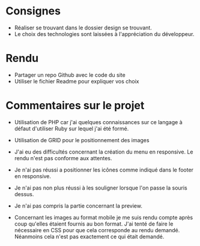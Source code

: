# Consignes
- Réaliser se trouvant dans le dossier design se trouvant.
- Le choix des technologies sont laissées à l'appréciation du développeur.

# Rendu
- Partager un repo Github avec le code du site
- Utiliser le fichier Readme pour expliquer vos choix

# Commentaires sur le projet
- Utilisation de PHP car j'ai quelques connaissances
  sur ce langage à défaut d'utiliser Ruby sur lequel j'ai été formé.
  
- Utilisation de GRID pour le positionnement des images

- J'ai eu des difficultés concernant la création du menu en responsive.
  Le rendu n'est pas conforme aux attentes.
  
- Je n'ai pas réussi a positionner les icônes comme indiqué dans le footer en responsive.
- Je n'ai pas non plus réussi à les souligner lorsque l'on passe la souris dessus.

- Je n'ai pas compris la partie concernant la preview.

- Concernant les images au format mobile je me suis rendu compte après coup qu'elles 
  étaient fournis au bon format. J'ai tenté de faire le nécessaire en CSS pour que 
  cela corresponde au rendu demandé. Néanmoins cela n'est pas exactement ce qui était
  demandé.